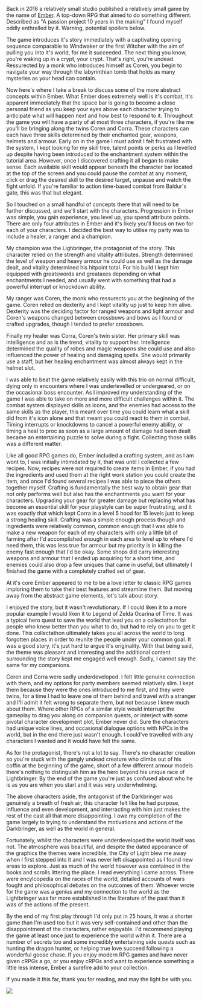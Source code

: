Back in 2016 a relatively small studio published a relatively small game by the name of [Ember](https://store.steampowered.com/app/339580/Ember/). A top-down RPG that aimed to do something different. Described as "A passion project 10 years in the making" I found myself oddly enthralled by it. Warning, potential spoilers below.

The game introduces it's story immediately with a captivating opening sequence comparable to Windwaker or the first Witcher with the aim of pulling you into it's world, for me it succeeded. The next thing you know, you're waking up in a crypt, your crypt. That's right, you're undead. Ressurected by a monk who introduces himself as Coren, you begin to navigate your way through the labyrinthian tomb that holds as many mysteries as your head can contain. 

Now here's where I take a break to discuss some of the more abstract concepts within Ember. What Ember does extremely well is it's combat, it's apparent immediately that the space bar is going to become a close personal friend as you keep your eyes above each character trying to anticipate what will happen next and how best to respond to it. Throughout the game you will have a party of at most three characters, if you're like me you'll be bringing along the twins Coren and Corra. These characters can each have three skills determined by their enchanted gear, weapons, helmets and armour. Early on in the game I must admit I felt frustrated with the system, I kept looking for my skill tree, talent points or perks as I levelled up despite having been introduced to the enchantment system within the tutorial area. However, once I discovered crafting it all began to make sense. Each available skill would appear beneath the character bar located at the top of the screen and you could pause the combat at any moment, click or drag the desired skill to the desired target, unpause and watch the fight unfold. If you're familiar to action time-based combat from Baldur's gate, this was that but elegant.

So I touched on a small handful of concepts there that will need to be further discussed, and we'll start with the characters. Progression in Ember was simple, you gain experience, you level up, you spend attribute points. There are only four attributes in Ember and it's likely you'll focus on two for each of your characters. I decided the best way to utilise my party was to include a healer, a ranger and a champion. 

My champion was the Lighbringer, the protagonist of the story. This character relied on the strength and vitality attributes. Strength determined the level of weapon and heavy armour he could use as well as the damage dealt, and vitality determined his hitpoint total. For his build I kept him equipped with greatswords and greataxes depending on what enchantments I needed, and usually went with something that had a powerful interrupt or knockdown ability.

My ranger was Coren, the monk who ressurects you at the beginning of the game. Coren relied on dexterity and I kept vitality up just to keep him alive. Dexterity was the deciding factor for ranged weapons and light armour and Coren's weapons changed between crossbows and bows as I found or crafted upgrades, though I tended to prefer crossbows.

Finally my healer was Corra, Coren's twin sister. Her primary skill was intelligence and as is the trend, vitality to support her. Intelligence determined the quality of robes and magic weapons she could use and also influenced the power of healing and damaging spells. She would primarily use a staff, but her healing enchantment was almost always kept in the helmet slot. 

I was able to beat the game relatively easily with this trio on normal difficult, dying only in encounters where I was underlevelled or undergeared, or on the occasional boss encounter. As I improved my understanding of the game I was able to take on more and more difficult challenges within it. The combat system displayed skills as icons, and the enemies had access to the same skills as the player, this meant over time you could learn what a skill did from it's icon alone and that meant you could react to them in combat. Timing interrupts or knockdowns to cancel a powerful enemy ability, or timing a heal to proc as soon as a large amount of damage had been dealt became an entertaining puzzle to solve during a fight. Collecting those skills was a different matter.

Like all good RPG games do, Ember included a crafting system, and as I am wont to, I was initially intimidated by it, that was until I collected a few recipes. Now, recipes were not required to create items in Ember, if you had the ingredients and used them at the right work station you could create the item, and once I'd found several recipes I was able to piece the others together myself. Crafting is fundamentally the best way to obtain gear that not only performs well but also has the enchantments you want for your characters. Upgrading your gear for greater damage but replacing what has become an essential skill for your playstyle can be super frustrating, and it was exactly that which kept Corra in a level 5 hood for 15 levels just to keep a strong healing skill. Crafting was a simple enough process though and ingredients were relatively common, common enough that I was able to make a new weapon for each of my characters with only a little bit of farming after I'd accomplished enough in each area to level up to where I'd need them, this was less true for armour but my priority is in killing the enemy fast enough that I'd be okay. Some shops did carry interesting weapons and armour that I ended up acquiring for a short time, and enemies could also drop a few uniques that came in useful, but ultimately I finished the game with a completely crafted set of gear.

At it's core Ember appeared to me to be a love letter to classic RPG games imploring them to take their best features and streamline them. But moving away from the abstract game elements, let's talk about story.

I enjoyed the story, but it wasn't revolutionary. If I could liken it to a more popular example I would liken it to Legend of Zelda Ocarina of Time. It was a typical hero quest to save the world that lead you on a collectathon for people who knew better than you what to do, but had to rely on you to get it done. This collectathon ultimately takes you all across the world to long forgotten places in order to reunite the people under your common goal. It was a good story, it's just hard to argue it's originality. With that being said, the theme was pleasant and interesting and the additional content surrounding the story kept me engaged well enough. Sadly, I cannot say the same for my companions. 

Coren and Corra were sadly underdeveloped. I felt little genuine connection with them, and my options for party members seemed relatively slim. I kept them because they were the ones introduced to me first, and they were twins, for a time I had to leave one of them behind and travel with a stranger and I'll admit it felt wrong to separate them, but not because I knew much about them. Where other RPGs of a similar style would interrupt the gameplay to drag you along on companion quests, or interject with some pivotal character development plot, Ember never did. Sure the characters had unique voice lines, and occasional dialogue options with NPCs in the world, but in the end there just wasn't enough. I could've travelled with any characters I wanted and it would have felt the same.

As for the protagonist, there's not a lot to say. There's no character creation so you're stuck with the gangly undead creature who climbs out of his coffin at the beginning of the game, short of a few different armour models there's nothing to distinguish him as the hero beyond his unique race of Lightbringer. By the end of the game you're just as confused about who he is as you are when you start and it was very underwhelming.

The above characters aside, the antagonist of the Darkbringer was genuinely a breath of fresh air, this character felt like he had purpose, influence and even development, and interracting with him just makes the rest of the cast all that more disappointing. I owe my completion of the game largely to trying to understand the motivations and actions of the Darkbringer, as well as the world in general.

Fortunately, whilst the characters were underdeveloped the world itself was not. The atmosphere was beautiful, and despite the dated appearance of the graphics the themes were incredible, the City of Light blew me away when I first stepped into it and I was never left disappointed as I found new areas to explore. Just as much of the world however was contained in the books and scrolls littering the place. I read everything I came across. There were encylcopedia on the races of the world, detailed accounts of wars fought and philosophical debates on the outcomes of them. Whoever wrote for the game was a genius and my connection to the world as the Lightbringer was far more established in the literature of the past than it was of the actions of the present.

By the end of my first play through I'd only put in 25 hours, it was a shorter game than I'm used too but it was very self-contained and other than the disappointment of the characters, rather enjoyable. I'd recommend playing the game at least once just to experience the world within it. There are a number of secrets too and some incredibly entertaining side quests such as hunting the dragon hunter, or helping true love succeed following a wonderful goose chase. If you enjoy modern RPG games and have never given cRPGs a go, or you enjoy cRPGs and want to experience something a little less intense, Ember a surefire add to your collection. 

If you made it this far, thank you for reading, and may the light be with you.

![](https://i.imgur.com/GGpTNOa.png?1)
